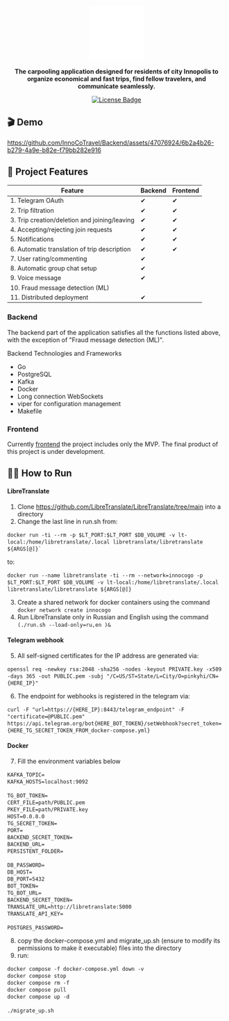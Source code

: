 <p align="center">
  <img width="25%" src="https://github.com/InnoCoGo/.github/blob/master/assets/banner/banner.svg" alt="Banner">
</p>
<p align="center">
  <b>The carpooling application designed for residents of city Innopolis to organize economical and fast trips, find fellow travelers, and communicate seamlessly.</b>
</p>
<p align="center">
  <a href="https://github.com/InnoCoGo/.github/edit/master/LICENSE.txt">
    <img src="https://img.shields.io/github/license/InnoCoGo/.github" alt="License Badge">
  </a>
</p>

## 🎬 Demo
https://github.com/InnoCoTravel/Backend/assets/47076924/6b2a4b26-b279-4a9e-b82e-f79bb282e916

## 📝 Project Features

| Feature                                      | Backend        | Frontend       |
|----------------------------------------------|----------------|----------------|
| 1. Telegram OAuth                           | ✔              | ✔               |
| 2. Trip filtration                         | ✔              | ✔               |
| 3. Trip creation/deletion and joining/leaving | ✔              | ✔               |
| 4. Accepting/rejecting join requests         | ✔              | ✔               |
| 5. Notifications                            | ✔              | ✔               |
| 6. Automatic translation of trip description | ✔              | ✔               |
| 7. User rating/commenting                   | ✔              |                |
| 8. Automatic group chat setup               | ✔              |                |
| 9. Voice message                            | ✔              |                |
| 10. Fraud message detection (ML)            |                |                |
| 11. Distributed deployment                  | ✔              |                |

### Backend
The backend part of the application satisfies all the functions listed above, with the exception of "Fraud message detection (ML)".

Backend Technologies and Frameworks
- Go
- PostgreSQL
- Kafka
- Docker
- Long connection WebSockets
- viper for configuration management
- Makefile


### Frontend
Currently [frontend](https://github.com/InnoCoTravel/Frontend ) the project includes only the MVP. The final product of this project is under development.

## 🏃‍♂️ How to Run
#### LibreTranslate
1. Clone https://github.com/LibreTranslate/LibreTranslate/tree/main into a directory
2. Change the last line in run.sh from:
```
docker run -ti --rm -p $LT_PORT:$LT_PORT $DB_VOLUME -v lt-local:/home/libretranslate/.local libretranslate/libretranslate ${ARGS[@]}`
```
to:
```
docker run --name libretranslate -ti --rm --network=innocogo -p $LT_PORT:$LT_PORT $DB_VOLUME -v lt-local:/home/libretranslate/.local libretranslate/libretranslate ${ARGS[@]}
```
3. Create a shared network for docker containers using the command
```docker network create innocogo```
4. Run LibreTranslate only in Russian and English using the command
``(./run.sh --load-only=ru,en )&``
#### Telegram webhook
5. All self-signed certificates for the IP address are generated via:
```
openssl req -newkey rsa:2048 -sha256 -nodes -keyout PRIVATE.key -x509 -days 365 -out PUBLIC.pem -subj "/C=US/ST=State/L=City/O=pinkyhi/CN={HERE_IP}"
```
6. The endpoint for webhooks is registered in the telegram via:
```
curl -F "url=https://{HERE_IP}:8443/telegram_endpoint" -F "certificate=@PUBLIC.pem" https://api.telegram.org/bot{HERE_BOT_TOKEN}/setWebhook?secret_token={HERE_TG_SECRET_TOKEN_FROM_docker-compose.yml}
```
#### Docker
7. Fill the environment variables below

```
KAFKA_TOPIC=
KAFKA_HOSTS=localhost:9092

TG_BOT_TOKEN=
CERT_FILE=path/PUBLIC.pem
PKEY_FILE=path/PRIVATE.key
HOST=0.0.0.0
TG_SECRET_TOKEN=
PORT=
BACKEND_SECRET_TOKEN=
BACKEND_URL=
PERSISTENT_FOLDER=

DB_PASSWORD=
DB_HOST=
DB_PORT=5432
BOT_TOKEN=
TG_BOT_URL=
BACKEND_SECRET_TOKEN=
TRANSLATE_URL=http://libretranslate:5000
TRANSLATE_API_KEY=

POSTGRES_PASSWORD=
```
8. copy the docker-compose.yml and migrate_up.sh (ensure to modify its permissions to make it executable) files into the directory
9. run:
```
docker compose -f docker-compose.yml down -v
docker compose stop
docker compose rm -f
docker compose pull
docker compose up -d

./migrate_up.sh
```
